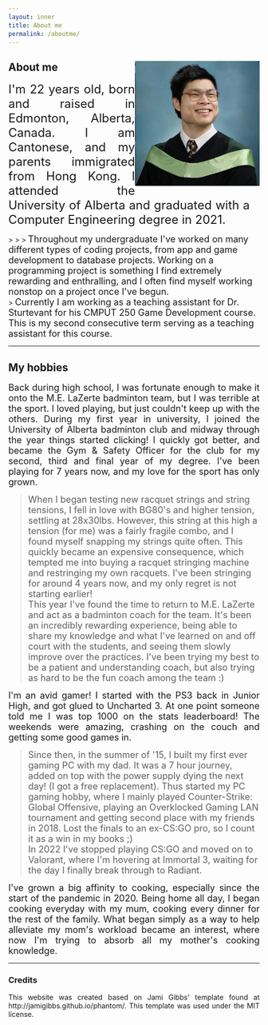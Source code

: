 ```yaml
---
layout: inner
title: About me
permalink: /aboutme/
---
```

<!-- Not sure why the text font is different -->

<!-- ![image test]( /img/logo.png ) -->

<div style="clear: both;">
  <div style="float: right; margin-right 1em;">
    <img src="/img/Graduation-Picture.jpg" alt="My graduation photo in 2021" width="250" height="250" style="padding-left: 20 px">
  </div>
  <div>
  <!-- h2 I think is header 2 -->
    <h2> About me </h2>
    <!-- Most likely p for paragraph -->
    <p align=justify style="padding-right: 20px"> <font size="5"> I'm 22 years old, born and raised in Edmonton, Alberta, Canada. I am Cantonese, and my parents immigrated from Hong Kong. I attended the University of Alberta and graduated with a Computer Engineering degree in 2021. </font></p>
  </div>
</div>
>
>
> <font size="4" align=justify> Throughout my undergraduate I've worked on many different types of coding projects, from app and game development to database projects. Working on a programming project is something I find extremely rewarding and enthralling, and I often find myself working nonstop on a project once I've begun. </font><br>
> <font size="4" align=justify> Currently I am working as a teaching assistant for Dr. Sturtevant for his CMPUT 250 Game Development course. This is my second consecutive term serving as a teaching assistant for this course. </font>


---



## My hobbies

<div align=justify> <font size="4"> Back during high school, I was fortunate enough to make it onto the M.E. LaZerte badminton team, but I was terrible at the sport. I loved playing, but just couldn't keep up with the others. During my first year in university, I joined the University of Alberta badminton club and midway through the year things started clicking! I quickly got better, and became the Gym & Safety Officer for the club for my second, third and final year of my degree. I've been playing for 7 years now, and my love for the sport has only grown. </font></div>

> <font size="4" align=justify> When I began testing new racquet strings and string tensions, I fell in love with BG80's and higher tension, settling at 28x30lbs. However, this string at this high a tension (for me) was a fairly fragile combo, and I found myself snapping my strings quite often. This quickly became an expensive consequence, which tempted me into buying a racquet stringing machine and restringing my own racquets. I've been stringing for around 4 years now, and my only regret is not starting earlier! </font><br>
> <font size="4" align=justify> This year I've found the time to return to M.E. LaZerte and act as a badminton coach for the team. It's been an incredibly rewarding experience, being able to share my knowledge and what I've learned on and off court with the students, and seeing them slowly improve over the practices. I've been trying my best to be a patient and understanding coach, but also trying as hard to be the fun coach among the team :) </font>


<div align=justify> <font size="4">I'm an avid gamer! I started with the PS3 back in Junior High, and got glued to Uncharted 3. At one point someone told me I was top 1000 on the stats leaderboard! The weekends were amazing, crashing on the couch and getting some good games in. </font></div>

> <font size="4" align=justify> Since then, in the summer of '15, I built my first ever gaming PC with my dad. It was a 7 hour journey, added on top with the power supply dying the next day! (I got a free replacement). Thus started my PC gaming hobby, where I mainly played Counter-Strike: Global Offensive, playing an Overklocked Gaming LAN tournament and getting second place with my friends in 2018. Lost the finals to an ex-CS:GO pro, so I count it as a win in my books ;) </font><br>
> <font size="4" align=justify> In 2022 I've stopped playing CS:GO and moved on to Valorant, where I'm hovering at Immortal 3, waiting for the day I finally break through to Radiant. </font>


<div align=justify> <font size="4">I've grown a big affinity to cooking, especially since the start of the pandemic in 2020. Being home all day, I began cooking everyday with my mum, cooking every dinner for the rest of the family. What began simply as a way to help alleviate my mom's workload became an interest, where now I'm trying to absorb all my mother's cooking knowledge. </font></div>

---

### Credits

<div align=justify> This website was created based on Jami Gibbs' template found at http://jamigibbs.github.io/phantom/. This template was used under the MIT license. </div>